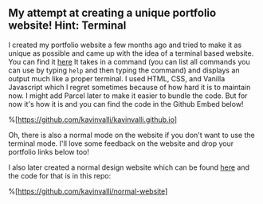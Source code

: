 ## My attempt at creating a unique portfolio website! Hint: Terminal

I created my portfolio website a few months ago and tried to make it as unique as possible and came up with the idea of a terminal based website. You can find it [here](https://kavin.me)
It takes in a command (you can list all commands you can use by typing `help` and then typing the command) and displays an output much like a proper terminal.
I used HTML, CSS, and Vanilla Javascript which I regret sometimes because of how hard it is to maintain now. I might add Parcel later to make it easier to bundle the code. But for now it's how it is and you can find the code in the Github Embed below!

%[https://github.com/kavinvalli/kavinvalli.github.io]

Oh, there is also a normal mode on the website if you don't want to use the terminal mode.
I'll love some feedback on the website and drop your portfolio links below too!

I also later created a normal design website which can be found [here](https://n.kavin.me) and the code for that is in this repo:

%[https://github.com/kavinvalli/normal-website]